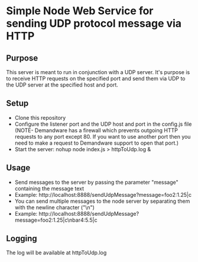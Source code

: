 Simple Node Web Service for sending UDP protocol message via HTTP
==============

Purpose
--------------

This server is meant to run in conjunction with a UDP server. It's purpose is to receive HTTP requests on the specified port and send them via UDP to the UDP server at the specified host and port.

Setup
--------------
  
- Clone this repository
- Configure the listener port and the UDP host and port in the config.js file (NOTE- Demandware has a firewall which prevents outgoing HTTP requests to any port except 80. If you want to use another port then you need to make a request to Demandware support to open that port.)
- Start the server: nohup node index.js > httpToUdp.log &

Usage
------------

- Send messages to the server by passing the parameter "message" containing the message text
- Example: http://localhost:8888/sendUdpMessage?message=foo2:1.25|c
- You can send multiple messages to the node server by separating them with the newline character ("\n")
- Example: http://localhost:8888/sendUdpMessage?message=foo2:1.25|c\nbar4:5.5|c

Logging
-------------

The log will be available at httpToUdp.log
